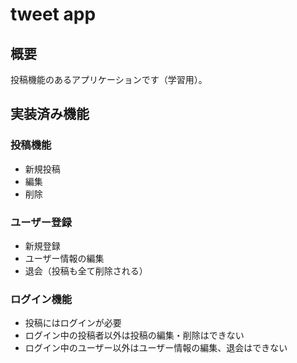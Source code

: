 # tweet app

## 概要

投稿機能のあるアプリケーションです（学習用）。

## 実装済み機能

### 投稿機能
- 新規投稿
- 編集
- 削除

### ユーザー登録
- 新規登録
- ユーザー情報の編集
- 退会（投稿も全て削除される）

### ログイン機能
- 投稿にはログインが必要
- ログイン中の投稿者以外は投稿の編集・削除はできない
- ログイン中のユーザー以外はユーザー情報の編集、退会はできない
